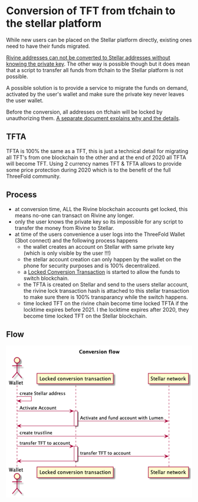 # Conversion of TFT from tfchain to the stellar platform

While new users can be placed on the Stellar platform directly, existing ones need to have their funds migrated.

[Rivine addresses can not be converted to Stellar addresses without knowing the private key](https://github.com/threefoldtech/rivine/blob/master/research/stellar/examples/accounts/readme.md#rivine-key-conversion).
The other way is possible though but it does mean that a script to transfer all funds from tfchain to the Stellar platform is not possible.

A possible solution is to provide a service to migrate the funds on demand, activated by the user's wallet and make sure the private key never leaves the user wallet.

Before the conversion, all addresses on tfchain will be locked by unauthorizing them. [A separate document explains why and the details](./locked_conversion_transaction.md).

## TFTA

TFTA is 100% the same as a TFT, this is just a technical detail for migrating all TFT's from one blockchain to the other and at the end of 2020 all TFTA will become TFT. Using 2 currency names TFT & TFTA allows to provide some price protection during 2020 which is to the benefit of the full ThreeFold community.

## Process

- at conversion time, ALL the Rivine blockchain accounts get locked, this means no-one can transact on Rivine any longer.
- only the user knows the private key so its impossible for any script to transfer the money from Rivine to Stellar.
- at time of the users convenience a user logs into the ThreeFold Wallet (3bot connect) and the following process happens
    - the wallet creates an account on Stellar with same private key (which is only visible by the user !!!)
    - the stellar account creation can only happen by the wallet on the phone for security purposes and is 100% decentralized.
    - a [Locked Conversion Transaction](./locked_conversion_transaction.md) is started to allow the funds to switch blockchain.
    - the TFTA is created on Stellar and send to the users stellar account, the rivine lock transaction hash is attached to this stellar transaction to make sure there is 100% transparancy while the switch happens.
    - time locked TFT on the rivine chain become time locked TFTA if the locktime expires before 2021. I the locktime expires after 2020,  they become time locked TFT on the Stellar blockchain.

## Flow

![Conversion sequence diagram](./conversionflow.png)
